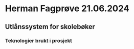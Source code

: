 
# Herman Fagprøve 21.06.2024

## Utlånssystem for skolebøker



### Teknologier brukt i prosjekt




##